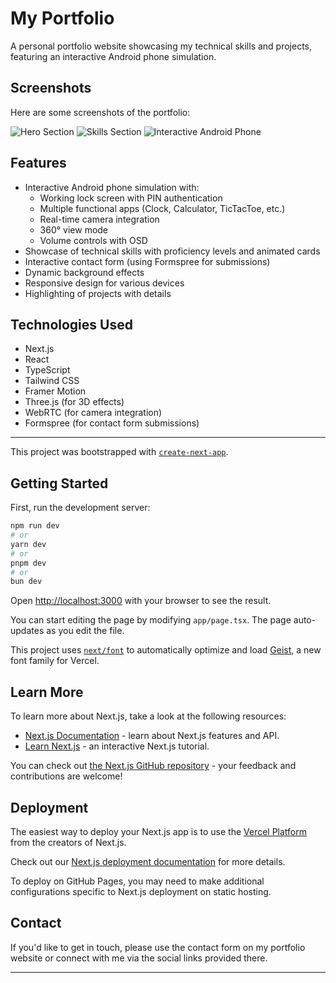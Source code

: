 # My Portfolio

A personal portfolio website showcasing my technical skills and projects, featuring an interactive Android phone simulation.

## Screenshots

Here are some screenshots of the portfolio:

![Hero Section](/images/hero-section.png)
![Skills Section](/images/skills-section.png)
![Interactive Android Phone](/images/phone-section.png)

## Features

* Interactive Android phone simulation with:
  * Working lock screen with PIN authentication
  * Multiple functional apps (Clock, Calculator, TicTacToe, etc.)
  * Real-time camera integration
  * 360° view mode
  * Volume controls with OSD
* Showcase of technical skills with proficiency levels and animated cards
* Interactive contact form (using Formspree for submissions)
* Dynamic background effects
* Responsive design for various devices
* Highlighting of projects with details

## Technologies Used

* Next.js
* React
* TypeScript
* Tailwind CSS
* Framer Motion
* Three.js (for 3D effects)
* WebRTC (for camera integration)
* Formspree (for contact form submissions)

---

This project was bootstrapped with [`create-next-app`](https://nextjs.org/docs/app/api-reference/cli/create-next-app).

## Getting Started

First, run the development server:

```bash
npm run dev
# or
yarn dev
# or
pnpm dev
# or
bun dev
```

Open [http://localhost:3000](http://localhost:3000) with your browser to see the result.

You can start editing the page by modifying `app/page.tsx`. The page auto-updates as you edit the file.

This project uses [`next/font`](https://nextjs.org/docs/app/building-your-application/optimizing/fonts) to automatically optimize and load [Geist](https://vercel.com/font), a new font family for Vercel.

## Learn More

To learn more about Next.js, take a look at the following resources:

- [Next.js Documentation](https://nextjs.org/docs) - learn about Next.js features and API.
- [Learn Next.js](https://nextjs.org/learn) - an interactive Next.js tutorial.

You can check out [the Next.js GitHub repository](https://github.com/vercel/next.js) - your feedback and contributions are welcome!

## Deployment

The easiest way to deploy your Next.js app is to use the [Vercel Platform](https://vercel.com/new?utm_medium=default-template&filter=next.js&utm_source=create-next-app&utm_campaign=create-next-app-readme) from the creators of Next.js.

Check out our [Next.js deployment documentation](https://nextjs.org/docs/app/building-your-application/deploying) for more details.

To deploy on GitHub Pages, you may need to make additional configurations specific to Next.js deployment on static hosting.

## Contact

If you'd like to get in touch, please use the contact form on my portfolio website or connect with me via the social links provided there.

---
